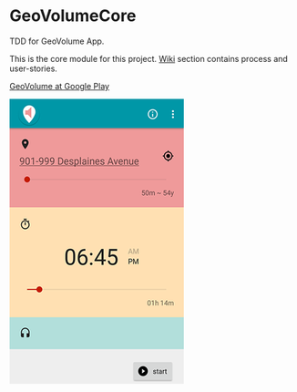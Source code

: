 # GeoVolumeCore
TDD for GeoVolume App.

This is the core module for this project. [Wiki](wiki) section contains process and user-stories.

[GeoVolume at Google Play](https://play.google.com/store/apps/details?id=info.juanmendez.geovolume)

![alt text](/art/banner.png)
